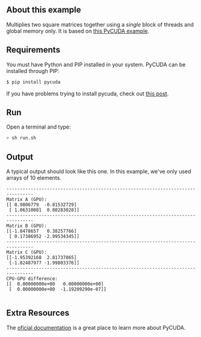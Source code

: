 ## About this example

Multiplies two square matrices together using a *single* block of threads and global memory only. It is based on [this PyCUDA example](https://wiki.tiker.net/PyCuda/Examples/MatrixmulSimple).

## Requirements

You must have Python and PIP installed in your system. PyCUDA can be installed through PIP:

```bash
$ pip install pycuda
```

If you have problems trying to install pycuda, check out [this post](https://wiki.tiker.net/PyCuda/Installation).

## Run

Open a terminal and type:

```bash
> sh run.sh
```


## Output

A typical output should look like this one. In this example, we've only used arrays of 10 elements.

```
--------------------------------------------------------------------------------
Matrix A (GPU):
[[ 0.9806779  -0.81532729]
 [ 1.06310081  0.80283028]]
--------------------------------------------------------------------------------
Matrix B (GPU):
[[-1.8478657   0.38257766]
 [ 0.17386952 -2.99534345]]
--------------------------------------------------------------------------------
Matrix C (GPU):
[[-1.95392168  2.81737065]
 [-1.82487977 -1.99803376]]
--------------------------------------------------------------------------------
CPU-GPU difference:
[[  0.00000000e+00   0.00000000e+00]
 [  0.00000000e+00  -1.19209290e-07]]


```

## Extra Resources

The [oficial documentation](https://developer.nvidia.com/pycuda) is a great place to learn more about PyCUDA.
